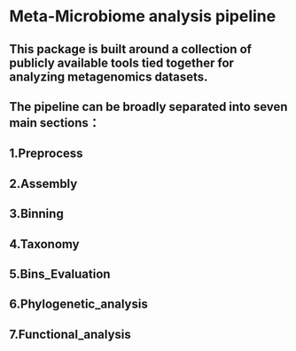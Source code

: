 # Meta-Microbiome analysis pipeline

## This package is built around a collection of publicly available tools tied together for analyzing metagenomics datasets.

## The pipeline can be broadly separated into seven main sections：
## 1.Preprocess
## 2.Assembly
## 3.Binning
## 4.Taxonomy
## 5.Bins_Evaluation
## 6.Phylogenetic_analysis
## 7.Functional_analysis


